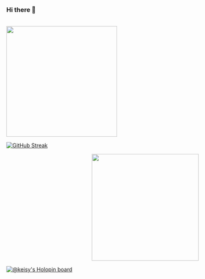 ### Hi there 👋

<!--
**Keisynascimento/Keisynascimento** is a ✨ _special_ ✨ repository because its `README.md` (this file) appears on your GitHub profile.
-->

<br>
   <img width="290px"src="https://i.pinimg.com/originals/36/36/26/363626108468d89388b7873ccacc3a92.gif">
 


   [![GitHub Streak](https://streak-stats.demolab.com/?user=Keisynascimento&theme=violet-dark)](https://git.io/streak-stats)

<p align="right">
<img width="280px"src="https://i.pinimg.com/originals/36/36/26/363626108468d89388b7873ccacc3a92.gif">
</p>


 [![@keisy's Holopin board](https://holopin.me/keisy)](https://holopin.io/@keisy)


